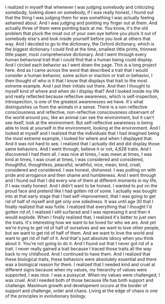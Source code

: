  I realized in myself that whenever I was judging somebody and criticizing somebody, looking down on somebody, if I was really honest, I found out that the thing I was judging them for was something I was actually feeling ashamed about. And I was judging and pointing my finger out at them. And actually three of them were pointing back at me. You know, it's the old problem that pluck the moat out of your own eye before you pluck it out of somebody else's and look inside yourself before you look at others that way. And I decided to go to the dictionary, the Oxford dictionary, which is the biggest dictionary I could find at the time, smallest little prints, thinnest little paper, most comprehensive dictionary. And I went through every human behavioral trait that I could find that a human being could display. And I circled each behavior as I went down the page. This is a long project here. And as I came across the word that described a trait that I would consider a human behavior, some action or inaction or trait or behavior, I then thought of who is it that I know that displays that trait to the most extreme example. And I put their initials out there. And then I thought to myself kind of where and when do I display that? And I looked inside my life and really reflected because reflective awareness, which is self-inspection, introspection, is one of the greatest awarenesses we have. It's what distinguishes us from the animals in a sense. There is a non-reflective consciousness and reflective, non-reflective consciousness observant of the world around you, like an animal can see the environment, but it can't see itself, look at the environment. But self-reflective awareness is being able to look at yourself in the environment, looking at the environment. And I looked at myself and I realized that the individuals that I had imagined being the most extreme example, I looked for where and when I displayed that. And it was not hard to see. I realized that I actually did and did display those same behaviors. And I went through, believe it or not, 4,628 traits. And I discovered I had them all. I was nice at times, I was mean at times, I was kind at times, I was cruel at times, I was considered and considered, thoughtful, thoughtless, peaceful, wrathful, nice, mean, kind, cruel, considered and considered. I was honest, dishonest. I was putting on with pride and arrogance and then shame and humbleness. And I went through and I found out that I did every one of them at different moments in my life, if I was really honest. And I didn't want to be honest. I wanted to put on the proud face and pretend like I had gotten rid of some. I actually was bought into at that early stage that I had self-improvement, that I was going to get rid of half of myself and get only one sidedness. It was until age 30 that I finally realized that was futile. I realized that everything that I thought I'd gotten rid of, I realized I still surfaced and I was repressing it and then it would explode. When I finally realized that, I realized it's better to just own the traits. It's interesting how we want to be loved for who we are. And yet we're trying to get rid of half of ourselves and we want to love other people, but we want to get rid of half of them. And we want to love the world and want to get rid of half of it. And that's just absolute idiocy when you think about it. You're not going to do it. And I found out that I never got rid of a trait. I never really gained a trait because I traced those traits all the way back to my childhood. And I continued to have them. And I realized that these biological traits, these behaviors were absolutely essential and there was a biological reason for them. I realized that I needed kind and cruel at different signs because when my values, my hierarchy of values were supported, I was nice. I was a pussycat. When my values were challenged, I was cruel. And I needed both of those because life has both support and challenge. Maximum growth and development occurs at the border of support and challenge, order and chaos. Living at the edge of chaos is one of the principles in evolutionary biology.